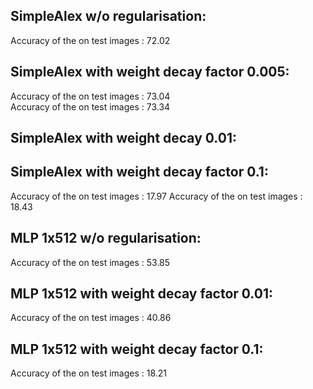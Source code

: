 ## SimpleAlex w/o regularisation:
  Accuracy of the on test images :  72.02

## SimpleAlex with weight decay factor 0.005:
  Accuracy of the on test images :  73.04   
  Accuracy of the on test images :  73.34

## SimpleAlex with weight decay 0.01:

## SimpleAlex with weight decay factor 0.1: 
  Accuracy of the on test images :  17.97
  Accuracy of the on test images :  18.43

## MLP 1x512 w/o regularisation: 
  Accuracy of the on test images :  53.85

## MLP 1x512 with weight decay factor 0.01: 
  Accuracy of the on test images :  40.86
## MLP 1x512 with weight decay factor 0.1: 
  Accuracy of the on test images :  18.21
